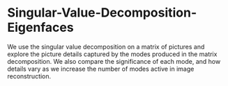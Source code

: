 # Singular-Value-Decomposition-Eigenfaces
We use the singular value decomposition on a matrix of pictures and explore the picture details captured by the modes produced in the matrix decomposition. We also compare the significance of each mode, and how details vary as we increase the number of modes active in image reconstruction. 
